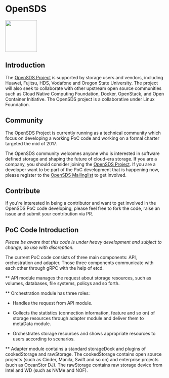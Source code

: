 # OpenSDS

<img src="https://www.opensds.io/wp-content/uploads/2016/11/logo_opensds.png" width="100">

## Introduction

The [OpenSDS Project](https://opensds.io/) is supported by storage users and vendors, including
Huawei, Fujitsu, HDS, Vodafone and Oregon State University. The project
will also seek to collaborate with other upstream open source communities
such as Cloud Native Computing Foundation, Docker, OpenStack, and Open
Container Initiative. The OpenSDS project is a collaborative under Linux
Foundation.

## Community

The OpenSDS Project is currently running as a technical community which
focus on developing a working PoC code and working on a formal charter
targeted the mid of 2017.

The OpenSDS community welcomes anyone who is interested in software defined
storage and shaping the future of cloud-era storage. If you are a company,
you should consider joining the [OpenSDS Project](https://opensds.io/). If
you are a developer want to be part of the PoC development that is happening
now, please register to the [OpenSDS Mailinglist](https://groups.google.com/forum/#!forum/opensds-dev/) to get involved.

## Contribute

If you're interested in being a contributor and want to get involved in the
OpenSDS PoC code developing, please feel free to fork the code, raise an issue
and submit your contribution via PR. 

## PoC Code Introduction

_Please be aware that this code is under heavy development and subject to
change, do use with discreption._

The current PoC code consists of three main components: API, orchestration and
adapter. Those three components communicate with each other through gRPC with
the help of etcd.

** API module manages the request about storage resources, such as volumes, 
databases, file systems, policys and so forth.

** Orchestration module has three roles:

* Handles the request from API module.

* Collects the statistics (connection information, feature and so on) of
   storage resources through adapter module and deliver them to metaData
   module.
   
* Orchestrates storage resources and shows appropriate resources to users
   according to scenarios.

** Adapter module contains a standard storageDock and plugins of cookedStorage
and rawStorage. The cookedStorage contains open source projects (such as
Cinder, Manila, Swift and so on) and enterprise projects (such as
OceanStor DJ). The rawStorage contains raw storage device from Intel and
WD (such as NVMe and NOF).


